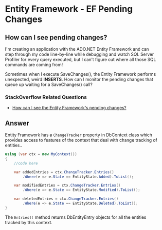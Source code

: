 # Entity Framework - EF Pending Changes

## How can I see pending changes? 

I'm creating an application with the ADO.NET Entity Framework and can step through my code line-by-line while debugging and watch SQL Server Profiler for every query executed, but I can't figure out where all those SQL commands are coming from!

Sometimes when I execute SaveChanges(), the Entity Framework performs unexpected, weird **INSERTS**. How can I monitor the pending changes that queue up waiting for a SaveChanges() call?

### StackOverflow Related Questions

 - [How can I see the Entity Framework's pending changes?](https://stackoverflow.com/questions/592504/how-can-i-see-the-entity-frameworks-pending-changes)

## Answer

Entity Framework has a `ChangeTracker` property in DbContext class which provides access to features of the context that deal with change tracking of entities..


```csharp
using (var ctx = new MyContext())
{
    //code here

    var addedEntries = ctx.ChangeTracker.Entries()
        .Where(e => e.State == EntityState.Added).ToList();

    var modifiedEntries = ctx.ChangeTracker.Entries()
        .Where(e => e.State == EntityState.Modified).ToList();

    var deletedEntries = ctx.ChangeTracker.Entries()
        .Where(e => e.State == EntityState.Deleted).ToList();
}
```
The `Entries()` method returns DbEntityEntry objects for all the entities tracked by this context.